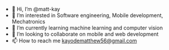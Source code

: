 - 👋 Hi, I’m @matt-kay
- 👀 I’m interested in Software engineering, Mobile development, Mechatronics
- 🌱 I’m currently learning machine learning and computer vision
- 💞️ I’m looking to collaborate on mobile and web development
- 📫 How to reach me kayodematthew56@gmail.com

<!---
matt-kay/matt-kay is a ✨ special ✨ repository because its `README.md` (this file) appears on your GitHub profile.
You can click the Preview link to take a look at your changes.
--->
